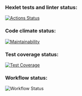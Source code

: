 ### Hexlet tests and linter status:
[![Actions Status](https://github.com/eDimasya/java-project-71/actions/workflows/hexlet-check.yml/badge.svg)](https://github.com/eDimasya/java-project-71/actions)

### Code climate status:
[![Maintainability](https://api.codeclimate.com/v1/badges/98d69b76df7a1520c9d7/maintainability)](https://codeclimate.com/github/eDimasya/java-project-71/maintainability)

### Test coverage status:
[![Test Coverage](https://api.codeclimate.com/v1/badges/98d69b76df7a1520c9d7/test_coverage)](https://codeclimate.com/github/eDimasya/java-project-71/test_coverage)

### Workflow status:
![Workflow Status](https://github.com/eDimasya/java-project-71/actions/workflows/workflow.yml/badge.svg)